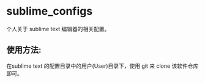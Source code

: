 # sublime_configs

个人关于 sublime text 编辑器的相关配置。

## 使用方法:
在sublime text 的配置目录中的用户(User)目录下，使用 git 来 clone 该软件仓库即可。
